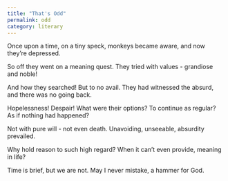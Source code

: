 ```yaml
---
title: "That's Odd"
permalink: odd
category: literary
---
```


Once upon a time, on a tiny speck, monkeys became aware, and now they’re depressed.

So off they went on a meaning quest. They tried with values - grandiose and noble!

And how they searched! But to no avail. They had witnessed the absurd, and there was no going back.

Hopelessness! Despair! What were their options? To continue as regular? As if nothing had happened?

Not with pure will - not even death. Unavoiding, unseeable, absurdity prevailed.

Why hold reason to such high regard? When it can’t even provide, meaning in life?

Time is brief, but we are not. May I never mistake, a hammer for God.

